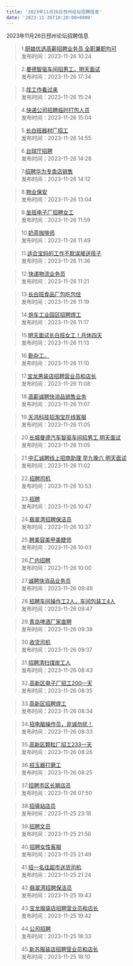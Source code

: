 ```yaml
---
title: '2023年11月26日邳州论坛招聘信息'
date: '2023-11-26T18:20:00+0800'
---
```

2023年11月26日邳州论坛招聘信息
<!--more-->
>1.[厨娘优选高薪招聘业务员 全职兼职均可](https://www.pzzc.net/forum.php?mod=viewthread&tid=10372299)<br>
>发布时间：2023-11-26 10:24

>2.[曼德智驱车间招男工，明天面试](https://www.pzzc.net/forum.php?mod=viewthread&tid=10372399)<br>
>发布时间：2023-11-26 17:34

>3.[找工作看过来](https://www.pzzc.net/forum.php?mod=viewthread&tid=10372380)<br>
>发布时间：2023-11-26 15:24

>4.[快递公司招聘临时打包人员](https://www.pzzc.net/forum.php?mod=viewthread&tid=10372376)<br>
>发布时间：2023-11-26 15:04

>5.[长白班器材厂招工](https://www.pzzc.net/forum.php?mod=viewthread&tid=10372375)<br>
>发布时间：2023-11-26 14:55

>6.[台球厅招聘](https://www.pzzc.net/forum.php?mod=viewthread&tid=10372372)<br>
>发布时间：2023-11-26 14:28

>7.[招聘华为专卖店销售](https://www.pzzc.net/forum.php?mod=viewthread&tid=10372371)<br>
>发布时间：2023-11-26 14:12

>8.[物业保安](https://www.pzzc.net/forum.php?mod=viewthread&tid=10372360)<br>
>发布时间：2023-11-26 13:04

>9.[坐班电子厂招聘女工](https://www.pzzc.net/forum.php?mod=viewthread&tid=10372339)<br>
>发布时间：2023-11-26 11:59

>10.[奶茶咖啡师](https://www.pzzc.net/forum.php?mod=viewthread&tid=10372333)<br>
>发布时间：2023-11-26 11:49

>11.[适合宝妈的工作不耽误接送孩子](https://www.pzzc.net/forum.php?mod=viewthread&tid=10372331)<br>
>发布时间：2023-11-26 11:36

>12.[快递物流业务员](https://www.pzzc.net/forum.php?mod=viewthread&tid=10372329)<br>
>发布时间：2023-11-26 11:21

>13.[长白班食品厂包吃包住](https://www.pzzc.net/forum.php?mod=viewthread&tid=10372328)<br>
>发布时间：2023-11-26 11:19

>14.[炮车工业园区招聘焊工](https://www.pzzc.net/forum.php?mod=viewthread&tid=10372326)<br>
>发布时间：2023-11-26 11:17

>15.[明天面试长白班女工！月休四天](https://www.pzzc.net/forum.php?mod=viewthread&tid=10372323)<br>
>发布时间：2023-11-26 11:13

>16.[勤杂工。](https://www.pzzc.net/forum.php?mod=viewthread&tid=10372321)<br>
>发布时间：2023-11-26 11:10

>17.[宝龙男装店招聘营业员和店长](https://www.pzzc.net/forum.php?mod=viewthread&tid=10372318)<br>
>发布时间：2023-11-26 11:08

>18.[高薪诚聘快消品销售业务](https://www.pzzc.net/forum.php?mod=viewthread&tid=10372317)<br>
>发布时间：2023-11-26 11:07

>19.[天鸿科技招淘宝在线客服](https://www.pzzc.net/forum.php?mod=viewthread&tid=10372316)<br>
>发布时间：2023-11-26 11:05

>20.[长城曼德汽车智驱车间招男工 明天面试](https://www.pzzc.net/forum.php?mod=viewthread&tid=10372315)<br>
>发布时间：2023-11-26 11:05

>21.[中汇诚聘线上招商助理 早九晚六 明天面试](https://www.pzzc.net/forum.php?mod=viewthread&tid=10372314)<br>
>发布时间：2023-11-26 11:02

>22.[招聘司机](https://www.pzzc.net/forum.php?mod=viewthread&tid=10372310)<br>
>发布时间：2023-11-26 10:53

>23.[招聘](https://www.pzzc.net/forum.php?mod=viewthread&tid=10372308)<br>
>发布时间：2023-11-26 10:47

>24.[翡翠湾招聘保洁员](https://www.pzzc.net/forum.php?mod=viewthread&tid=10372303)<br>
>发布时间：2023-11-26 10:37

>25.[聘美容美甲美睫师](https://www.pzzc.net/forum.php?mod=viewthread&tid=10372287)<br>
>发布时间：2023-11-26 10:03

>26.[厂内招聘](https://www.pzzc.net/forum.php?mod=viewthread&tid=10372285)<br>
>发布时间：2023-11-26 10:00

>27.[诚聘快消品业务员](https://www.pzzc.net/forum.php?mod=viewthread&tid=10372281)<br>
>发布时间：2023-11-26 09:49

>28.[招聘车间操作工2人，车间包装工4人](https://www.pzzc.net/forum.php?mod=viewthread&tid=10372280)<br>
>发布时间：2023-11-26 09:47

>29.[青岛啤酒厂家直聘](https://www.pzzc.net/forum.php?mod=viewthread&tid=10372268)<br>
>发布时间：2023-11-26 09:38

>30.[收货司机](https://www.pzzc.net/forum.php?mod=viewthread&tid=10372267)<br>
>发布时间：2023-11-26 09:37

>31.[招聘清扫煤炭工人](https://www.pzzc.net/forum.php?mod=viewthread&tid=10372251)<br>
>发布时间：2023-11-26 08:43

>32.[高新区电子厂招工200一天](https://www.pzzc.net/forum.php?mod=viewthread&tid=10372250)<br>
>发布时间：2023-11-26 08:35

>33.[高新区招聘焊工](https://www.pzzc.net/forum.php?mod=viewthread&tid=10372248)<br>
>发布时间：2023-11-26 08:34

>34.[招电脑操作员，非诚勿扰！](https://www.pzzc.net/forum.php?mod=viewthread&tid=10372247)<br>
>发布时间：2023-11-26 08:33

>35.[高新区颗粒厂招工233一天](https://www.pzzc.net/forum.php?mod=viewthread&tid=10372245)<br>
>发布时间：2023-11-26 08:26

>36.[招玉器打磨工](https://www.pzzc.net/forum.php?mod=viewthread&tid=10372244)<br>
>发布时间：2023-11-26 08:25

>37.[招聘市区长期店员](https://www.pzzc.net/forum.php?mod=viewthread&tid=10372239)<br>
>发布时间：2023-11-26 07:50

>38.[招驿站店员](https://www.pzzc.net/forum.php?mod=viewthread&tid=10372212)<br>
>发布时间：2023-11-25 23:18

>39.[招聘文员](https://www.pzzc.net/forum.php?mod=viewthread&tid=10372203)<br>
>发布时间：2023-11-25 21:56

>40.[招聘女性客服](https://www.pzzc.net/forum.php?mod=viewthread&tid=10372201)<br>
>发布时间：2023-11-25 21:49

>41.[招一名往超市送货司机](https://www.pzzc.net/forum.php?mod=viewthread&tid=10372197)<br>
>发布时间：2023-11-25 21:24

>42.[翡翠湾招聘保洁员](https://www.pzzc.net/forum.php?mod=viewthread&tid=10372182)<br>
>发布时间：2023-11-25 19:43

>43.[宝龙服装店招聘营业员和店长](https://www.pzzc.net/forum.php?mod=viewthread&tid=10372181)<br>
>发布时间：2023-11-25 19:42

>44.[公司招聘](https://www.pzzc.net/forum.php?mod=viewthread&tid=10372176)<br>
>发布时间：2023-11-25 18:33

>45.[新苏服装店招聘营业员和店长](https://www.pzzc.net/forum.php?mod=viewthread&tid=10372166)<br>
>发布时间：2023-11-25 18:10

